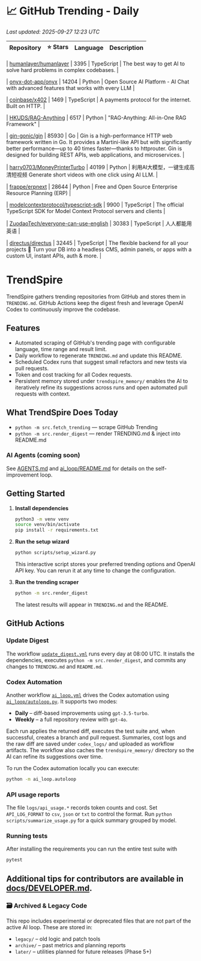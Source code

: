 <!-- TRENDING_START -->
# 📈 GitHub Trending - Daily

_Last updated: 2025-09-27 12:23 UTC_

| Repository | ⭐ Stars | Language | Description |
|------------|--------:|----------|-------------|

| [humanlayer/humanlayer](https://github.com/humanlayer/humanlayer) | 3395 | TypeScript | The best way to get AI to solve hard problems in complex codebases. |

| [onyx-dot-app/onyx](https://github.com/onyx-dot-app/onyx) | 14204 | Python | Open Source AI Platform - AI Chat with advanced features that works with every LLM |

| [coinbase/x402](https://github.com/coinbase/x402) | 1469 | TypeScript | A payments protocol for the internet. Built on HTTP. |

| [HKUDS/RAG-Anything](https://github.com/HKUDS/RAG-Anything) | 6517 | Python | "RAG-Anything: All-in-One RAG Framework" |

| [gin-gonic/gin](https://github.com/gin-gonic/gin) | 85930 | Go | Gin is a high-performance HTTP web framework written in Go. It provides a Martini-like API but with significantly better performance—up to 40 times faster—thanks to httprouter. Gin is designed for building REST APIs, web applications, and microservices. |

| [harry0703/MoneyPrinterTurbo](https://github.com/harry0703/MoneyPrinterTurbo) | 40199 | Python | 利用AI大模型，一键生成高清短视频 Generate short videos with one click using AI LLM. |

| [frappe/erpnext](https://github.com/frappe/erpnext) | 28644 | Python | Free and Open Source Enterprise Resource Planning (ERP) |

| [modelcontextprotocol/typescript-sdk](https://github.com/modelcontextprotocol/typescript-sdk) | 9900 | TypeScript | The official TypeScript SDK for Model Context Protocol servers and clients |

| [ZuodaoTech/everyone-can-use-english](https://github.com/ZuodaoTech/everyone-can-use-english) | 30383 | TypeScript | 人人都能用英语 |

| [directus/directus](https://github.com/directus/directus) | 32445 | TypeScript | The flexible backend for all your projects 🐰 Turn your DB into a headless CMS, admin panels, or apps with a custom UI, instant APIs, auth & more. |
<!-- TRENDING_END -->

# TrendSpire

TrendSpire gathers trending repositories from GitHub and stores them in `TRENDING.md`. GitHub Actions keep the digest fresh and leverage OpenAI Codex to continuously improve the codebase.

## Features

- Automated scraping of GitHub's trending page with configurable language, time range and result limit.
- Daily workflow to regenerate `TRENDING.md` and update this README.
- Scheduled Codex runs that suggest small refactors and new tests via pull requests.
- Token and cost tracking for all Codex requests.
- Persistent memory stored under `trendspire_memory/` enables the AI to
  iteratively refine its suggestions across runs and open automated pull
  requests with context.

## What TrendSpire Does Today

- `python -m src.fetch_trending` — scrape GitHub Trending
- `python -m src.render_digest` — render TRENDING.md & inject into README.md

### AI Agents (coming soon)
See [AGENTS.md](./AGENTS.md) and [ai_loop/README.md](./ai_loop/README.md) for details on the self-improvement loop.

## Getting Started

1. **Install dependencies**
   ```bash
   python3 -m venv venv
   source venv/bin/activate
   pip install -r requirements.txt
   ```

2. **Run the setup wizard**
   ```bash
   python scripts/setup_wizard.py
   ```
   This interactive script stores your preferred trending options and OpenAI API key.
   You can rerun it at any time to change the configuration.

3. **Run the trending scraper**
   ```bash
   python -m src.render_digest
   ```
   The latest results will appear in `TRENDING.md` and the README.


## GitHub Actions

### Update Digest

The workflow [`update_digest.yml`](.github/workflows/update_digest.yml) runs every day at 08:00 UTC. It installs the dependencies, executes `python -m src.render_digest`, and commits any changes to `TRENDING.md` and `README.md`.

### Codex Automation

Another workflow [`ai_loop.yml`](.github/workflows/ai_loop.yml) drives the Codex automation using [`ai_loop/autoloop.py`](ai_loop/autoloop.py). It supports two modes:

- **Daily** – diff-based improvements using `gpt-3.5-turbo`.
- **Weekly** – a full repository review with `gpt-4o`.

Each run applies the returned diff, executes the test suite and, when successful, creates a branch and pull request. Summaries, cost logs and the raw diff are saved under `codex_logs/` and uploaded as workflow artifacts. The workflow also caches the `trendspire_memory/` directory so the AI can refine its suggestions over time.

To run the Codex automation locally you can execute:

```bash
python -m ai_loop.autoloop
```

### API usage reports

The file `logs/api_usage.*` records token counts and cost. Set `API_LOG_FORMAT`
to `csv`, `json` or `txt` to control the format. Run `python
scripts/summarize_usage.py` for a quick summary grouped by model.

### Running tests

After installing the requirements you can run the entire test suite with

```bash
pytest
```

Additional tips for contributors are available in
[docs/DEVELOPER.md](docs/DEVELOPER.md).
---

### 🗃 Archived & Legacy Code

This repo includes experimental or deprecated files that are not part of the active AI loop. These are stored in:

- `legacy/` – old logic and patch tools
- `archive/` – past metrics and planning reports
- `later/` – utilities planned for future releases (Phase 5+)
